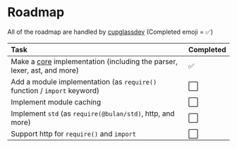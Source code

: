 # Roadmap
All of the roadmap are handled by [cupglassdev](https://github.com/cupglassdev)
(Completed emoji = :white_check_mark:)

| Task                                                                                                       | Completed |
|:-----------------------------------------------------------------------------------------------------------|:-----------|
| Make a [core](https://github.com/bulanskrip/core) implementation (including the parser, lexer, ast, and more) | :white_check_mark:
| Add a module implementation (as `require()` function / `import` keyword) | :white_large_square:
| Implement module caching | :white_large_square:      
| Implement `std` (as `require(@bulan/std)`, http, and more) | :white_large_square:
| Support http for `require()` and `import` | :white_large_square:
